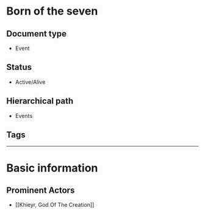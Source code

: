 # Born of the seven

## Document type

 - Event

## Status

 - Active/Alive

## Hierarchical path

 - Events

## Tags

---

# Basic information

## Prominent Actors

 - [[Khieyr, God Of The Creation]]
